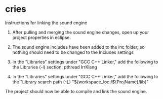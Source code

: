 # cries

Instructions for linking the sound engine

1. After pulling and merging the sound engine changes, open up your project
   properties in eclipse.

2. The sound engine includes have been added to the inc folder, so nothing 
   should need to be changed to the Includes settings

3. In the "Libraries" settings under "GCC C++ Linker," add the following to 
   the Libraries (-l) section:
	pthread
	IrrKlang

4. In the "Libraries" settings under "GCC C++ Linker," add the following to
   the "Library search path (-L)
	"${workspace_loc:/${ProjName}/lib}"

The project should now be able to compile and link the sound engine.